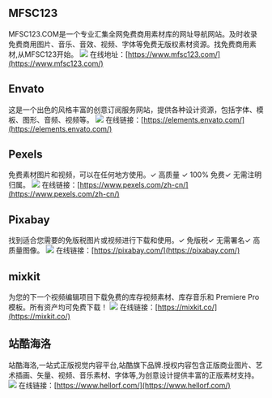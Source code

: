 ## MFSC123
MFSC123.COM是一个专业汇集全网免费商用素材库的网址导航网站。及时收录免费商用图片、音乐、音效、视频、字体等免费无版权素材资源。找免费商用素材,从MFSC123开始。
![](https://foruda.gitee.com/images/1725873598647903262/16afa573_8031453.jpeg)
在线地址：[https://www.mfsc123.com/](https://www.mfsc123.com/)

## Envato
这是一个出色的风格丰富的创意订阅服务网站，提供各种设计资源，包括字体、模板、图形、音频、视频等。
![](https://foruda.gitee.com/images/1725873631755370539/bb21586d_8031453.jpeg)
在线链接：[https://elements.envato.com/](https://elements.envato.com/)

## Pexels
免费素材图片和视频，可以在任何地方使用。✓ 高质量 ✓ 100% 免费✓ 无需注明归属。
![](https://foruda.gitee.com/images/1725873660992252881/41744ccb_8031453.jpeg)
在线链接：[https://www.pexels.com/zh-cn/](https://www.pexels.com/zh-cn/)

## Pixabay
找到适合您需要的免版税图片或视频进行下载和使用。✓ 免版税✓ 无需署名✓ 高质量图像。
![](https://foruda.gitee.com/images/1725873687876146387/4478a5b6_8031453.jpeg)
在线链接：[https://pixabay.com/](https://pixabay.com/)

## mixkit
为您的下一个视频编辑项目下载免费的库存视频素材、库存音乐和 Premiere Pro 模板。所有资产均可免费下载！
![](https://foruda.gitee.com/images/1725873299557459328/8105bdf7_8031453.jpeg)
在线链接：[https://mixkit.co/](https://mixkit.co/)

## 站酷海洛
站酷海洛,一站式正版视觉内容平台,站酷旗下品牌.授权内容包含正版商业图片、艺术插画、矢量、视频、音乐素材、字体等,为创意设计提供丰富的正版素材支持。
![](https://foruda.gitee.com/images/1725873927412299499/fcd220f5_8031453.jpeg)
在线链接：[https://www.hellorf.com/](https://www.hellorf.com/)
